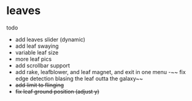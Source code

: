 # leaves
todo
- add leaves slider (dynamic)
- add leaf swaying
- variable leaf size
- more leaf pics
- add scrollbar support
- add rake, leafblower, and leaf magnet, and exit in one menu
-~~ fix edge detection blasing the leaf outta the galaxy~~
- ~~add limit to flinging~~
- ~~fix leaf ground position (adjust y)~~